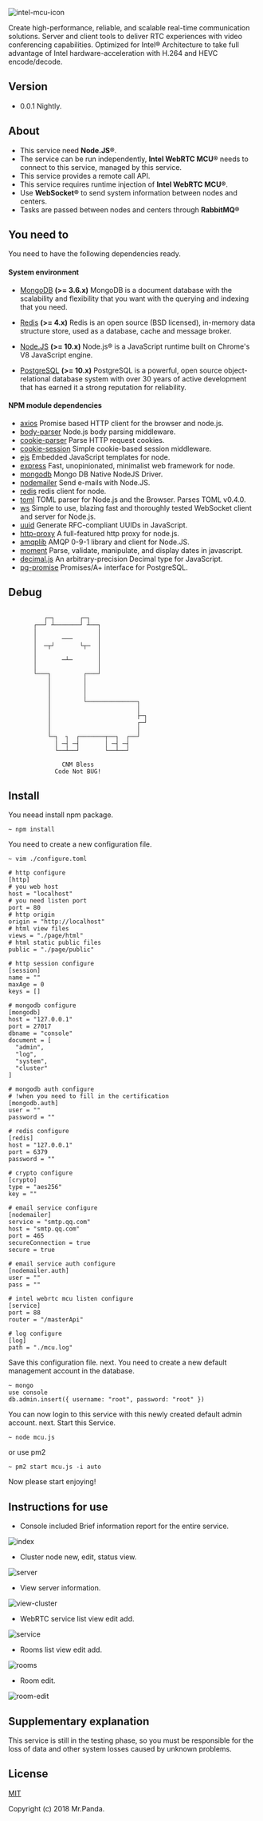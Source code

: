 ![intel-mcu-icon](./src/intel_mcu.png)

Create high-performance, reliable, and scalable real-time communication solutions. Server and client tools to deliver RTC experiences with video conferencing capabilities. Optimized for Intel® Architecture to take full advantage of Intel hardware-acceleration with H.264 and HEVC encode/decode.


## Version

* 0.0.1 Nightly.


## About

* This service need **Node.JS®**.
* The service can be run independently, **Intel WebRTC MCU®** needs to connect to this service, managed by this service.
* This service provides a remote call API.
* This service requires runtime injection of **Intel WebRTC MCU®**.
* Use **WebSocket®** to send system information between nodes and centers.
* Tasks are passed between nodes and centers through **RabbitMQ®**


## You need to

You need to have the following dependencies ready.

#### System environment

* [MongoDB](https://www.mongodb.com/) **(>= 3.6.x)** MongoDB is a document database with the scalability and flexibility that you want with the querying and indexing that you need.

* [Redis](https://redis.io/) **(>= 4.x)** Redis is an open source (BSD licensed), in-memory data structure store, used as a database, cache and message broker.

* [Node.JS](https://nodejs.org) **(>= 10.x)** Node.js® is a JavaScript runtime built on Chrome's V8 JavaScript engine.

* [PostgreSQL](https://www.postgresql.org/)  **(>= 10.x)** PostgreSQL is a powerful, open source object-relational database system with over 30 years of active development that has earned it a strong reputation for reliability.

#### NPM module dependencies

* [axios](https://github.com/axios/axios) Promise based HTTP client for the browser and node.js.
* [body-parser](https://github.com/expressjs/body-parser) Node.js body parsing middleware.
* [cookie-parser](https://github.com/expressjs/cookie-parser) Parse HTTP request cookies.
* [cookie-session](https://github.com/expressjs/cookie-session) Simple cookie-based session middleware.
* [ejs](https://github.com/tj/ejs) Embedded JavaScript templates for node.
* [express](https://github.com/expressjs/express) Fast, unopinionated, minimalist web framework for node.
* [mongodb](https://github.com/mongodb/node-mongodb-native) Mongo DB Native NodeJS Driver.
* [nodemailer](https://github.com/nodemailer/nodemailer) Send e-mails with Node.JS.
* [redis](https://github.com/NodeRedis/node_redis) redis client for node.
* [toml](https://github.com/BinaryMuse/toml-node) TOML parser for Node.js and the Browser. Parses TOML v0.4.0.
* [ws](https://github.com/websockets/ws) Simple to use, blazing fast and thoroughly tested WebSocket client and server for Node.js.
* [uuid](https://github.com/kelektiv/node-uuid) Generate RFC-compliant UUIDs in JavaScript.
* [http-proxy](https://github.com/nodejitsu/node-http-proxy) A full-featured http proxy for node.js.
* [amqplib](https://github.com/squaremo/amqp.node) AMQP 0-9-1 library and client for Node.JS.
* [moment](https://github.com/moment/moment) Parse, validate, manipulate, and display dates in javascript.
* [decimal.js](https://github.com/MikeMcl/decimal.js) An arbitrary-precision Decimal type for JavaScript.
* [pg-promise](https://github.com/vitaly-t/pg-promise) Promises/A+ interface for PostgreSQL.


## Debug

```console
      
          ┌─┐       ┌─┐
       ┌──┘ ┴───────┘ ┴──┐
       │                 │
       │       ───       │
       │  ─┬┘       └┬─  │
       │                 │
       │       ─┴─       │
       │                 │
       └───┐         ┌───┘
           │         │
           │         │
           │         │
           │         └──────────────┐
           │                        │
           │                        ├─┐
           │                        ┌─┘    
           │                        │
           └─┐  ┐  ┌───────┬──┐  ┌──┘         
             │ ─┤ ─┤       │ ─┤ ─┤         
             └──┴──┘       └──┴──┘ 
             
               CNM Bless 
             Code Not BUG! 

```


## Install

You neead install npm package.

```console
~ npm install
```

You need to create a new configuration file.

```console
~ vim ./configure.toml
```

```console
# http configure
[http]
# you web host
host = "localhost"
# you need listen port
port = 80
# http origin
origin = "http://localhost"
# html view files
views = "./page/html"
# html static public files
public = "./page/public"

# http session configure
[session]
name = ""
maxAge = 0
keys = []

# mongodb configure
[mongodb]
host = "127.0.0.1"
port = 27017
dbname = "console"
document = [
  "admin",
  "log",
  "system",
  "cluster"
]

# mongodb auth configure
# !when you need to fill in the certification
[mongodb.auth]
user = ""
password = ""

# redis configure
[redis]
host = "127.0.0.1"
port = 6379
password = ""

# crypto configure
[crypto]
type = "aes256"
key = ""

# email service configure
[nodemailer]
service = "smtp.qq.com"
host = "smtp.qq.com"
port = 465
secureConnection = true
secure = true

# email service auth configure
[nodemailer.auth]
user = ""
pass = ""

# intel webrtc mcu listen configure
[service]
port = 88
router = "/masterApi"

# log configure
[log]
path = "./mcu.log"
```

Save this configuration file.
next.
You need to create a new default management account in the database.

```console
~ mongo
use console
db.admin.insert({ username: "root", password: "root" })
```

You can now login to this service with this newly created default admin account.
next.
Start this Service.

```console
~ node mcu.js
```

or use pm2

```console
~ pm2 start mcu.js -i auto
```

Now please start enjoying!


## Instructions for use

* Console included Brief information report for the entire service.

![index](./src/indexv2.png)

* Cluster node new, edit, status view.

![server](./src/serverv2.png)

* View server information.

![view-cluster](./src/viewclusterv2.png)

* WebRTC service list view edit add.

![service](./src/servicev2.png)

* Rooms list view edit add.

![rooms](./src/roomsv2.png)

* Room edit.

![room-edit](./src/roomeditv2.png)


## Supplementary explanation

This service is still in the testing phase, so you must be responsible for the loss of data and other system losses caused by unknown problems.


## License

[MIT](./LICENSE)

Copyright (c) 2018 Mr.Panda.